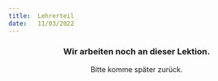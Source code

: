 ```yaml
---
title:  Lehrerteil
date:   11/03/2022
---
```


### <center>Wir arbeiten noch an dieser Lektion.</center>
<center>Bitte komme später zurück.</center>
